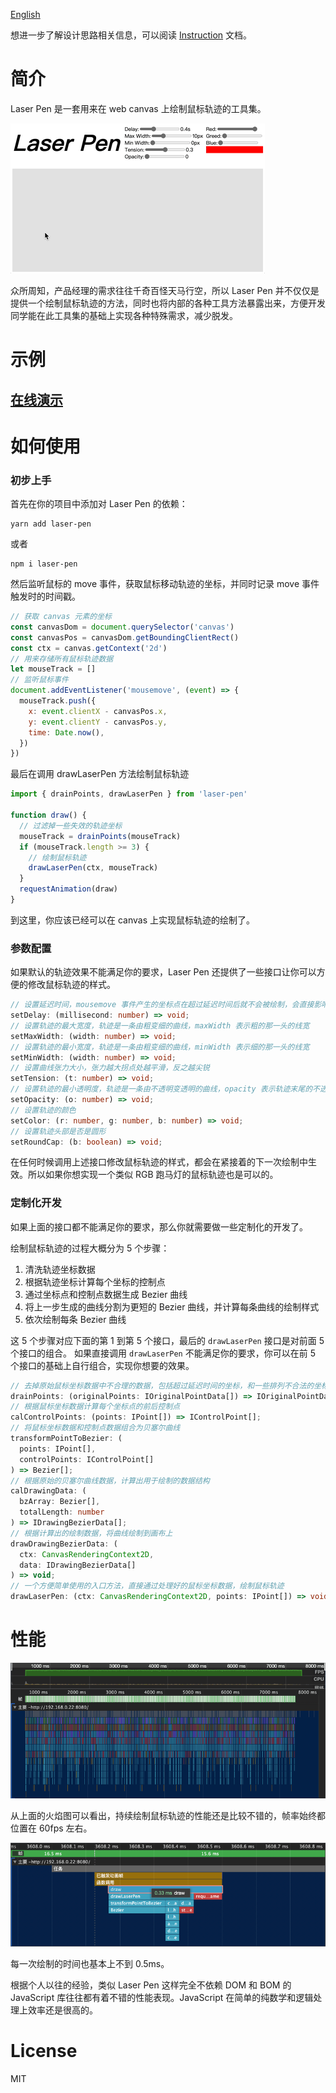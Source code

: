 [English](./README.MD)

想进一步了解设计思路相关信息，可以阅读 [Instruction](docs/Instruction.zh-cn.md) 文档。

# 简介

Laser Pen 是一套用来在 web canvas 上绘制鼠标轨迹的工具集。

![demo](./docs/assets/demo.gif)

众所周知，产品经理的需求往往千奇百怪天马行空，所以 Laser Pen 并不仅仅是提供一个绘制鼠标轨迹的方法，同时也将内部的各种工具方法暴露出来，方便开发同学能在此工具集的基础上实现各种特殊需求，减少脱发。

# 示例

## [在线演示](https://silenttiger.github.io/laser-pen/)

# 如何使用

### 初步上手

首先在你的项目中添加对 Laser Pen 的依赖：

```shell
yarn add laser-pen
```

或者

```shell
npm i laser-pen
```

然后监听鼠标的 move 事件，获取鼠标移动轨迹的坐标，并同时记录 move 事件触发时的时间戳。

```javascript
// 获取 canvas 元素的坐标
const canvasDom = document.querySelector('canvas')
const canvasPos = canvasDom.getBoundingClientRect()
const ctx = canvas.getContext('2d')
// 用来存储所有鼠标轨迹数据
let mouseTrack = []
// 监听鼠标事件
document.addEventListener('mousemove', (event) => {
  mouseTrack.push({
    x: event.clientX - canvasPos.x,
    y: event.clientY - canvasPos.y,
    time: Date.now(),
  })
})
```

最后在调用 drawLaserPen 方法绘制鼠标轨迹

```javascript
import { drainPoints, drawLaserPen } from 'laser-pen'

function draw() {
  // 过滤掉一些失效的轨迹坐标
  mouseTrack = drainPoints(mouseTrack)
  if (mouseTrack.length >= 3) {
    // 绘制鼠标轨迹
    drawLaserPen(ctx, mouseTrack)
  }
  requestAnimation(draw)
}
```

到这里，你应该已经可以在 canvas 上实现鼠标轨迹的绘制了。

### 参数配置

如果默认的轨迹效果不能满足你的要求，Laser Pen 还提供了一些接口让你可以方便的修改鼠标轨迹的样式。

```typescript
// 设置延迟时间，mousemove 事件产生的坐标点在超过延迟时间后就不会被绘制，会直接影响轨迹的长度
setDelay: (millisecond: number) => void;
// 设置轨迹的最大宽度，轨迹是一条由粗变细的曲线，maxWidth 表示粗的那一头的线宽
setMaxWidth: (width: number) => void;
// 设置轨迹的最小宽度，轨迹是一条由粗变细的曲线，minWidth 表示细的那一头的线宽
setMinWidth: (width: number) => void;
// 设置曲线张力大小，张力越大拐点处越平滑，反之越尖锐
setTension: (t: number) => void;
// 设置轨迹的最小透明度，轨迹是一条由不透明变透明的曲线，opacity 表示轨迹末尾的不透明度
setOpacity: (o: number) => void;
// 设置轨迹的颜色
setColor: (r: number, g: number, b: number) => void;
// 设置轨迹头部是否是圆形
setRoundCap: (b: boolean) => void;
```

在任何时候调用上述接口修改鼠标轨迹的样式，都会在紧接着的下一次绘制中生效。所以如果你想实现一个类似 RGB 跑马灯的鼠标轨迹也是可以的。

### 定制化开发

如果上面的接口都不能满足你的要求，那么你就需要做一些定制化的开发了。

绘制鼠标轨迹的过程大概分为 5 个步骤：

1. 清洗轨迹坐标数据
2. 根据轨迹坐标计算每个坐标的控制点
3. 通过坐标点和控制点数据生成 Bezier 曲线
4. 将上一步生成的曲线分割为更短的 Bezier 曲线，并计算每条曲线的绘制样式
5. 依次绘制每条 Bezier 曲线

这 5 个步骤对应下面的第 1 到第 5 个接口，最后的 `drawLaserPen` 接口是对前面 5 个接口的组合。
如果直接调用 `drawLaserPen` 不能满足你的要求，你可以在前 5 个接口的基础上自行组合，实现你想要的效果。

```typescript
// 去掉原始鼠标坐标数据中不合理的数据，包括超过延迟时间的坐标，和一些排列不合法的坐标
drainPoints: (originalPoints: IOriginalPointData[]) => IOriginalPointData[];
// 根据鼠标坐标数据计算每个坐标点的前后控制点
calControlPoints: (points: IPoint[]) => IControlPoint[];
// 将鼠标坐标数据和控制点数据组合为贝塞尔曲线
transformPointToBezier: (
  points: IPoint[],
  controlPoints: IControlPoint[]
) => Bezier[];
// 根据原始的贝塞尔曲线数据，计算出用于绘制的数据结构
calDrawingData: (
  bzArray: Bezier[],
  totalLength: number
) => IDrawingBezierData[];
// 根据计算出的绘制数据，将曲线绘制到画布上
drawDrawingBezierData: (
  ctx: CanvasRenderingContext2D,
  data: IDrawingBezierData[]
) => void;
// 一个方便简单使用的入口方法，直接通过处理好的鼠标坐标数据，绘制鼠标轨迹
drawLaserPen: (ctx: CanvasRenderingContext2D, points: IPoint[]) => void;
```

# 性能

![flame chart](./docs/assets/performance_1.png)

从上面的火焰图可以看出，持续绘制鼠标轨迹的性能还是比较不错的，帧率始终都位置在 60fps 左右。

![flame chart](./docs/assets/performance_2.png)

每一次绘制的时间也基本上不到 0.5ms。

根据个人以往的经验，类似 Laser Pen 这样完全不依赖 DOM 和 BOM 的 JavaScript 库往往都有着不错的性能表现。JavaScript 在简单的纯数学和逻辑处理上效率还是很高的。

# License

MIT
